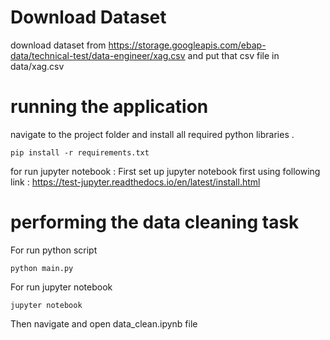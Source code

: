 # Download Dataset
download dataset from https://storage.googleapis.com/ebap-data/technical-test/data-engineer/xag.csv
and put that csv file in data/xag.csv
# running the application

navigate to the project folder and install all required python libraries . 

```
pip install -r requirements.txt
```

for run jupyter notebook : First set up jupyter notebook first using following link : https://test-jupyter.readthedocs.io/en/latest/install.html 

# performing the data cleaning task

For run python script 
```
python main.py 
```

For run jupyter notebook 
```
jupyter notebook 
```
Then navigate and open data_clean.ipynb file
